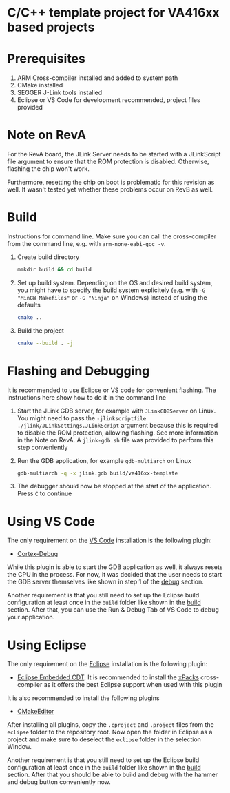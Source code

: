 C/C++ template project for VA416xx based projects
========

# Prerequisites

1. ARM Cross-compiler installed and added to system path
2. CMake installed
3. SEGGER J-Link tools installed
4. Eclipse or VS Code for development recommended, project files provided

# Note on RevA

For the RevA board, the JLink Server needs to be started with a JLinkScript file argument
to ensure that the ROM protection is disabled. Otherwise, flashing the chip won't work.

Furthermore, resetting the chip on boot is problematic for this revision as well.
It wasn't tested yet whether these problems occur on RevB as well.

# <a id="build"></a> Build

Instructions for command line. Make sure you can call the cross-compiler from the command line,
e.g. with `arm-none-eabi-gcc -v`.

1. Create build directory

   ```sh
   mmkdir build && cd build
   ```

2. Set up build system. Depending on the OS and desired build system, you might have
   to specify the build system explicitely (e.g. with `-G "MinGW Makefiles"` or
   `-G "Ninja"` on Windows) instead of using the defaults

   ```sh
   cmake ..
   ```

3. Build the project

   ```sh
   cmake --build . -j
   ```

# <a id="flashdebug"></a> Flashing and Debugging

It is recommended to use Eclipse or VS code for convenient flashing. The instructions here
show how to do it in the command line

1. Start the JLink GDB server, for example with `JLinkGDBServer` on Linux. You might need to pass
   the `-jlinkscriptfile ./jlink/JLinkSettings.JLinkScript` argument because
   this is required to disable the ROM protection, allowing flashing. See more information in
   the Note on RevA. A `jlink-gdb.sh` file was provided to perform this step conveniently

2. Run the GDB application, for example `gdb-multiarch` on Linux

   ```sh
   gdb-multiarch -q -x jlink.gdb build/va416xx-template
   ```

3. The debugger should now be stopped at the start of the application. Press `C` to continue

# Using VS Code

The only requirement on the [VS Code](https://code.visualstudio.com/) installation is the
following plugin:

- [Cortex-Debug](https://marketplace.visualstudio.com/items?itemName=marus25.cortex-debug)

While this plugin is able to start the GDB application as well, it always resets the CPU in the
process. For now, it was decided that the user needs to start the GDB server themselves like
shown in step 1 of the [debug](#flashdebug) section.

Another requirement is that you still need to set up the Eclipse build configuration at least once
in the `build` folder like shown in the [build](#build) section. After that, you can use the
Run & Debug Tab of VS Code to debug your application.

# Using Eclipse

The only requirement on the [Eclipse](https://www.eclipse.org/downloads/packages/installer)
installation is the following plugin:

- [Eclipse Embedded CDT](https://projects.eclipse.org/projects/iot.embed-cdt). It is recommended to
   install the [xPacks](https://xpack.github.io/arm-none-eabi-gcc/install/) cross-compiler as it
   offers the best Eclipse support when used with this plugin

It is also recommended to install the following plugins

- [CMakeEditor](https://marketplace.eclipse.org/content/cmake-editor)

After installing all plugins, copy the `.cproject` and `.project` files from the `eclipse` folder
to the repository root. Now open the folder in Eclipse as a project and make sure to deselect the
`eclipse` folder in the selection Window.

Another requirement is that you still need to set up the Eclipse build configuration at least once
in the `build` folder like shown in the [build](#build) section. After that you should be able to
build and debug with the hammer and debug button conveniently now.
